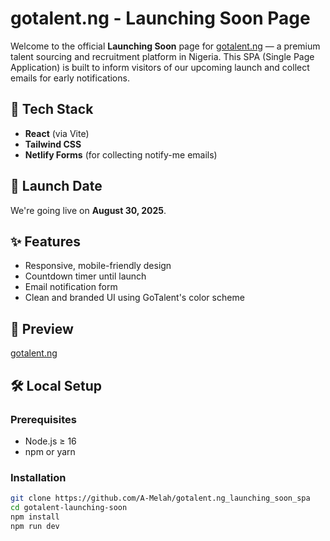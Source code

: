  # gotalent.ng - Launching Soon Page

Welcome to the official **Launching Soon** page for [gotalent.ng](https://68715373f649049a6ad0df91--gotalentng-prelaunch.netlify.app/) — a premium talent sourcing and recruitment platform in Nigeria. This SPA (Single Page Application) is built to inform visitors of our upcoming launch and collect emails for early notifications.

## 🚀 Tech Stack

- **React** (via Vite)
- **Tailwind CSS**
- **Netlify Forms** (for collecting notify-me emails)

## 📅 Launch Date

We're going live on **August 30, 2025**.

## ✨ Features

- Responsive, mobile-friendly design
- Countdown timer until launch
- Email notification form
- Clean and branded UI using GoTalent's color scheme

## 📸 Preview

[gotalent.ng](https://68715373f649049a6ad0df91--gotalentng-prelaunch.netlify.app/)

## 🛠️ Local Setup

### Prerequisites

- Node.js ≥ 16
- npm or yarn

### Installation

```bash
git clone https://github.com/A-Melah/gotalent.ng_launching_soon_spa
cd gotalent-launching-soon
npm install
npm run dev